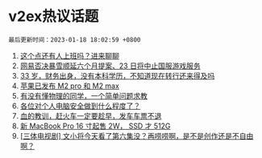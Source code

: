 # v2ex热议话题

`最后更新时间：2023-01-18 18:02:59 +0800`

1. [这个点还有人上班吗？进来聊聊](https://www.v2ex.com/t/909639)
1. [网易否决暴雪顺延六个月提案、23 日将中止国服游戏服务](https://www.v2ex.com/t/909545)
1. [33 岁，财务出身，没有本科学历，不知道现在转行还来得及吗](https://www.v2ex.com/t/909629)
1. [苹果已发布 M2 pro 和 M2 max](https://www.v2ex.com/t/909581)
1. [有没有懂物理的同学，一个简单问题求教](https://www.v2ex.com/t/909687)
1. [各位对个人电脑安全做到什么程度了？](https://www.v2ex.com/t/909634)
1. [血的教训，赶火车一定要趁早，发车车票不退](https://www.v2ex.com/t/909684)
1. [新 MacBook Pro 16 寸起售 2W， SSD 才 512G](https://www.v2ex.com/t/909637)
1. [[三体电视剧] 文小将今天看了第六集没？再唠唠啊，是不是创作还是不自由啊？](https://www.v2ex.com/t/909694)

